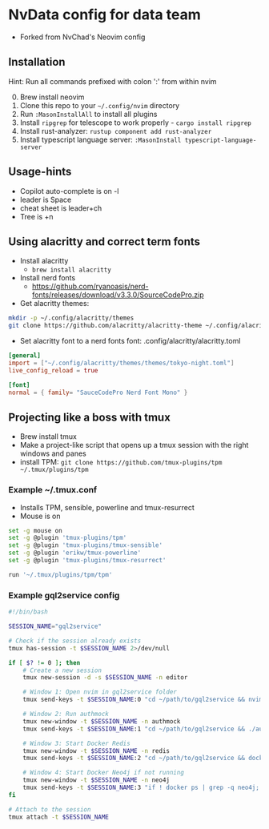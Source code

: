 # NvData config for data team
- Forked from NvChad's Neovim config

## Installation

Hint: Run all commands prefixed with colon ':' from within nvim


0. Brew install neovim
1. Clone this repo to your `~/.config/nvim` directory
2. Run `:MasonInstallAll` to install all plugins
3. Install `ripgrep` for telescope to work properly - `cargo install ripgrep`
4. Install rust-analyzer: `rustup component add rust-analyzer`
5. Install typescript language server: `:MasonInstall typescript-language-server`

## Usage-hints
- Copilot auto-complete is on <C>-l
- leader is Space
- cheat sheet is leader+ch
- Tree is <C>+n 

## Using alacritty and correct term fonts
- Install alacritty
  - `brew install alacritty`
- Install nerd fonts
  - https://github.com/ryanoasis/nerd-fonts/releases/download/v3.3.0/SourceCodePro.zip
- Get alacritty themes:
```bash
mkdir -p ~/.config/alacritty/themes
git clone https://github.com/alacritty/alacritty-theme ~/.config/alacritty/themes
```
- Set alacritty font to a nerd fonts font:
.config/alacritty/alacritty.toml
```toml
[general]
import = ["~/.config/alacritty/themes/themes/tokyo-night.toml"]
live_config_reload = true

[font]
normal = { family= "SauceCodePro Nerd Font Mono" }
```

## Projecting like a boss with tmux
- Brew install tmux
- Make a project-like script that opens up a tmux session with the right windows and panes
- install TPM: `git clone https://github.com/tmux-plugins/tpm ~/.tmux/plugins/tpm`

### Example ~/.tmux.conf
- Installs TPM, sensible, powerline and tmux-resurrect
- Mouse is on
```bash
set -g mouse on
set -g @plugin 'tmux-plugins/tpm'
set -g @plugin 'tmux-plugins/tmux-sensible'
set -g @plugin 'erikw/tmux-powerline'
set -g @plugin 'tmux-plugins/tmux-resurrect'

run '~/.tmux/plugins/tpm/tpm'
```


### Example gql2service config

```bash
#!/bin/bash

SESSION_NAME="gql2service"

# Check if the session already exists
tmux has-session -t $SESSION_NAME 2>/dev/null

if [ $? != 0 ]; then
    # Create a new session
    tmux new-session -d -s $SESSION_NAME -n editor

    # Window 1: Open nvim in gql2service folder
    tmux send-keys -t $SESSION_NAME:0 "cd ~/path/to/gql2service && nvim" C-m

    # Window 2: Run authmock
    tmux new-window -t $SESSION_NAME -n authmock
    tmux send-keys -t $SESSION_NAME:1 "cd ~/path/to/gql2service && ./authmock" C-m

    # Window 3: Start Docker Redis
    tmux new-window -t $SESSION_NAME -n redis
    tmux send-keys -t $SESSION_NAME:2 "cd ~/path/to/gql2service && docker run --rm -d --name redis redis:latest" C-m

    # Window 4: Start Docker Neo4j if not running
    tmux new-window -t $SESSION_NAME -n neo4j
    tmux send-keys -t $SESSION_NAME:3 "if ! docker ps | grep -q neo4j; then docker run --rm -d --name neo4j neo4j:latest; fi" C-m
fi

# Attach to the session
tmux attach -t $SESSION_NAME
```
